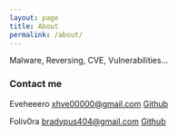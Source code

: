 ```yaml
---
layout: page
title: About
permalink: /about/
---
```



Malware, Reversing, CVE, Vulnerabilities...

### Contact me

Eveheeero [xhve00000@gmail.com](mailto:xhve00000@gmail.com) [Github](https://github.com/Eveheeero)

Foliv0ra [bradypus404@gmail.com](mailto:bradypus404@gmail.com) [Github](https://github.com/bradypus404)
